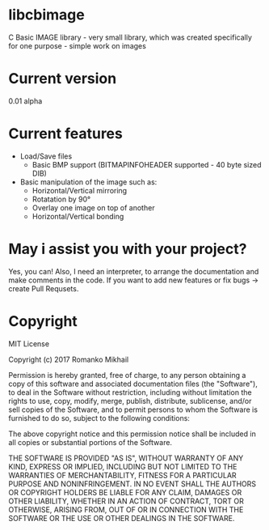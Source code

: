 # libcbimage
C Basic IMAGE library - very small library, which was created specifically for one purpose - simple work on images
# Current version
0.01 alpha
# Current features
* Load/Save files
  * Basic BMP support (BITMAPINFOHEADER supported - 40 byte sized DIB)
* Basic manipulation of the image such as:
  * Horizontal/Vertical mirroring
  * Rotatation by 90°
  * Overlay one image on top of another
  * Horizontal/Vertical bonding

# May i assist you with your project?
Yes, you can! Also, I need an interpreter, to arrange the documentation and make comments in the code. If you want to add new features or fix bugs -> create Pull Requsets.

# Copyright
MIT License

Copyright (c) 2017 Romanko Mikhail

Permission is hereby granted, free of charge, to any person obtaining a copy
of this software and associated documentation files (the "Software"), to deal
in the Software without restriction, including without limitation the rights
to use, copy, modify, merge, publish, distribute, sublicense, and/or sell
copies of the Software, and to permit persons to whom the Software is
furnished to do so, subject to the following conditions:

The above copyright notice and this permission notice shall be included in all
copies or substantial portions of the Software.

THE SOFTWARE IS PROVIDED "AS IS", WITHOUT WARRANTY OF ANY KIND, EXPRESS OR
IMPLIED, INCLUDING BUT NOT LIMITED TO THE WARRANTIES OF MERCHANTABILITY,
FITNESS FOR A PARTICULAR PURPOSE AND NONINFRINGEMENT. IN NO EVENT SHALL THE
AUTHORS OR COPYRIGHT HOLDERS BE LIABLE FOR ANY CLAIM, DAMAGES OR OTHER
LIABILITY, WHETHER IN AN ACTION OF CONTRACT, TORT OR OTHERWISE, ARISING FROM,
OUT OF OR IN CONNECTION WITH THE SOFTWARE OR THE USE OR OTHER DEALINGS IN THE
SOFTWARE.

